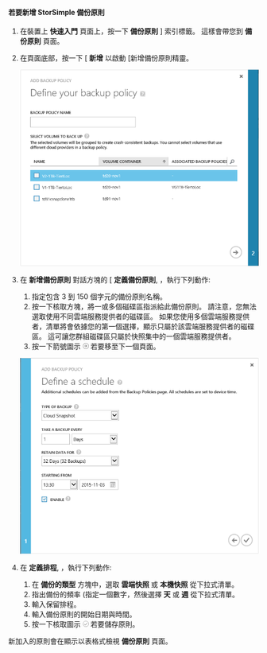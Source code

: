 <!--author=v-sharos last changed: 11/06/15-->

#### 若要新增 StorSimple 備份原則

1. 在裝置上 **快速入門** 頁面上，按一下 **備份原則** ] 索引標籤。 這樣會帶您到 **備份原則** 頁面。

2. 在頁面底部，按一下 [ **新增** 以啟動 [新增備份原則精靈。

    ![新增備份原則 1](./media/storsimple-add-backup-policy-u2/AddBackupPolicy1.png)

3. 在 **新增備份原則** 對話方塊的 [ **定義備份原則**, ，執行下列動作:

    1. 指定包含 3 到 150 個字元的備份原則名稱。
    2. 按一下核取方塊，將一或多個磁碟區指派給此備份原則。 請注意，您無法選取使用不同雲端服務提供者的磁碟區。 如果您使用多個雲端服務提供者，清單將會依據您的第一個選擇，顯示只屬於該雲端服務提供者的磁碟區。 這可讓您群組磁碟區只屬於快照集中的一個雲端服務提供者。
    3. 按一下箭號圖示 ![箭號圖示](./media/storsimple-add-backup-policy-u2/HCS_ArrowIcon-include.png) 若要移至下一個頁面。

     ![新增備份原則 2](./media/storsimple-add-backup-policy-u2/AddBackupPolicy2.png)

4. 在 **定義排程**, ，執行下列動作:
    1. 在 **備份的類型** 方塊中，選取 **雲端快照** 或 **本機快照** 從下拉式清單。
    2. 指出備份的頻率 (指定一個數字，然後選擇 **天** 或 **週** 從下拉式清單。
    3. 輸入保留排程。
    4. 輸入備份原則的開始日期與時間。  
    6. 按一下核取圖示 ![核取圖示](./media/storsimple-add-backup-policy-u2/HCS_CheckIcon-include.png) 若要儲存原則。

新加入的原則會在顯示以表格式檢視 **備份原則** 頁面。
 




